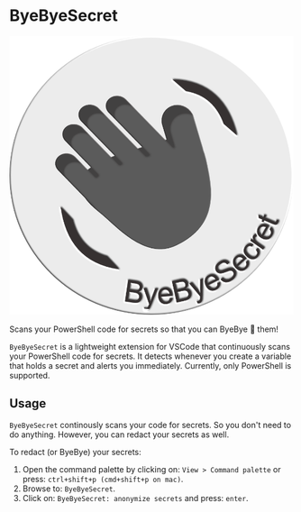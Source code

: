 # ByeByeSecret

![logo](https://raw.githubusercontent.com/JeroenBL/ByeByeSecret/main/assets/logo.png)

Scans your PowerShell code for secrets so that you can ByeBye :wave: them!

`ByeByeSecret` is a lightweight extension for VSCode that continuously scans your PowerShell code for secrets. It detects whenever you create a variable that holds a secret and alerts you immediately. Currently, only PowerShell is supported.

## Usage

`ByeByeSecret` continously scans your code for secrets. So you don't need to do anything. However, you can redact your secrets as well.

To redact (or ByeBye) your secrets:

1. Open the command palette by clicking on: `View > Command palette` or press: `ctrl+shift+p (cmd+shift+p on mac)`.
2. Browse to: `ByeByeSecret`.
3. Click on: `ByeByeSecret: anonymize secrets` and press: `enter`.
